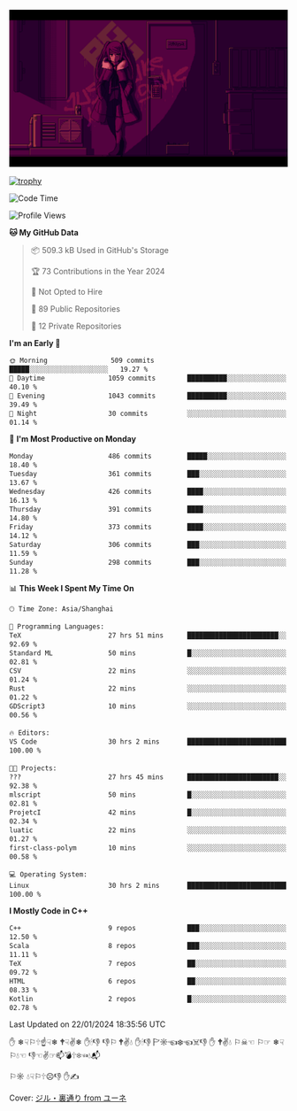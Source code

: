 ![](imgs/main.png)

[![trophy](https://github-profile-trophy.vercel.app/?username=NeilKleistGao&theme=dracula)](https://github.com/ryo-ma/github-profile-trophy)

<!--START_SECTION:waka-->
![Code Time](http://img.shields.io/badge/Code%20Time-556%20hrs%2049%20mins-blue)

![Profile Views](http://img.shields.io/badge/Profile%20Views-0-blue)

**🐱 My GitHub Data** 

> 📦 509.3 kB Used in GitHub's Storage 
 > 
> 🏆 73 Contributions in the Year 2024
 > 
> 🚫 Not Opted to Hire
 > 
> 📜 89 Public Repositories 
 > 
> 🔑 12 Private Repositories 
 > 
**I'm an Early 🐤** 

```text
🌞 Morning                509 commits         █████░░░░░░░░░░░░░░░░░░░░   19.27 % 
🌆 Daytime                1059 commits        ██████████░░░░░░░░░░░░░░░   40.10 % 
🌃 Evening                1043 commits        ██████████░░░░░░░░░░░░░░░   39.49 % 
🌙 Night                  30 commits          ░░░░░░░░░░░░░░░░░░░░░░░░░   01.14 % 
```
📅 **I'm Most Productive on Monday** 

```text
Monday                   486 commits         █████░░░░░░░░░░░░░░░░░░░░   18.40 % 
Tuesday                  361 commits         ███░░░░░░░░░░░░░░░░░░░░░░   13.67 % 
Wednesday                426 commits         ████░░░░░░░░░░░░░░░░░░░░░   16.13 % 
Thursday                 391 commits         ████░░░░░░░░░░░░░░░░░░░░░   14.80 % 
Friday                   373 commits         ████░░░░░░░░░░░░░░░░░░░░░   14.12 % 
Saturday                 306 commits         ███░░░░░░░░░░░░░░░░░░░░░░   11.59 % 
Sunday                   298 commits         ███░░░░░░░░░░░░░░░░░░░░░░   11.28 % 
```


📊 **This Week I Spent My Time On** 

```text
🕑︎ Time Zone: Asia/Shanghai

💬 Programming Languages: 
TeX                      27 hrs 51 mins      ███████████████████████░░   92.69 % 
Standard ML              50 mins             █░░░░░░░░░░░░░░░░░░░░░░░░   02.81 % 
CSV                      22 mins             ░░░░░░░░░░░░░░░░░░░░░░░░░   01.24 % 
Rust                     22 mins             ░░░░░░░░░░░░░░░░░░░░░░░░░   01.22 % 
GDScript3                10 mins             ░░░░░░░░░░░░░░░░░░░░░░░░░   00.56 % 

🔥 Editors: 
VS Code                  30 hrs 2 mins       █████████████████████████   100.00 % 

🐱‍💻 Projects: 
???                      27 hrs 45 mins      ███████████████████████░░   92.38 % 
mlscript                 50 mins             █░░░░░░░░░░░░░░░░░░░░░░░░   02.81 % 
ProjetcI                 42 mins             █░░░░░░░░░░░░░░░░░░░░░░░░   02.34 % 
luatic                   22 mins             ░░░░░░░░░░░░░░░░░░░░░░░░░   01.27 % 
first-class-polym        10 mins             ░░░░░░░░░░░░░░░░░░░░░░░░░   00.58 % 

💻 Operating System: 
Linux                    30 hrs 2 mins       █████████████████████████   100.00 % 
```

**I Mostly Code in C++** 

```text
C++                      9 repos             ███░░░░░░░░░░░░░░░░░░░░░░   12.50 % 
Scala                    8 repos             ███░░░░░░░░░░░░░░░░░░░░░░   11.11 % 
TeX                      7 repos             ██░░░░░░░░░░░░░░░░░░░░░░░   09.72 % 
HTML                     6 repos             ██░░░░░░░░░░░░░░░░░░░░░░░   08.33 % 
Kotlin                   2 repos             █░░░░░░░░░░░░░░░░░░░░░░░░   02.78 % 
```




 Last Updated on 22/01/2024 18:35:56 UTC
<!--END_SECTION:waka-->

✋ ❄☟⚐🕆☝☟❄ 🕈☟✌❄ ✋🕯👎 👎⚐ 🕈✌💧 ✋🕯👎 🏱☼☜❄☜☠👎 ✋ 🕈✌💧 ⚐☠☜ ⚐☞ ❄☟⚐💧☜ 👎☜✌☞📫💣🕆❄☜💧📬

⚐☼ 💧☟⚐🕆☹👎 ✋✍

Cover: [ジル・裏通り from ユーネ](https://www.pixiv.net/artworks/62127066)

